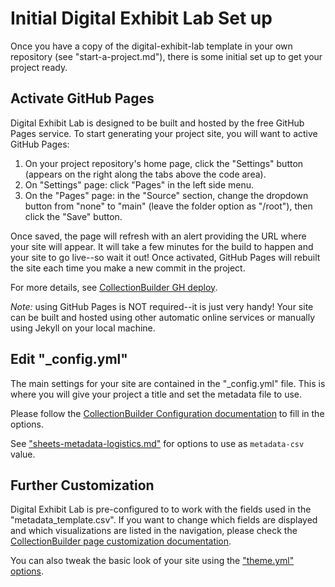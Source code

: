 # Initial Digital Exhibit Lab Set up

Once you have a copy of the digital-exhibit-lab template in your own repository (see "start-a-project.md"), there is some initial set up to get your project ready.

## Activate GitHub Pages

Digital Exhibit Lab is designed to be built and hosted by the free GitHub Pages service. 
To start generating your project site, you will want to active GitHub Pages:

1. On your project repository's home page, click the "Settings" button (appears on the right along the tabs above the code area).
2. On "Settings" page: click "Pages" in the left side menu.
3. On the "Pages" page: in the "Source" section, change the dropdown button from "none" to "main" (leave the folder option as "/root"), then click the "Save" button. 

Once saved, the page will refresh with an alert providing the URL where your site will appear. 
It will take a few minutes for the build to happen and your site to go live--so wait it out! 
Once activated, GitHub Pages will rebuilt the site each time you make a new commit in the project.

For more details, see [CollectionBuilder GH deploy](https://collectionbuilder.github.io/cb-docs/docs/deploy/gh-pages/).

*Note:* using GitHub Pages is NOT required--it is just very handy!
Your site can be built and hosted using other automatic online services or manually using Jekyll on your local machine.

## Edit "_config.yml"

The main settings for your site are contained in the "_config.yml" file.
This is where you will give your project a title and set the metadata file to use.

Please follow the [CollectionBuilder Configuration documentation](https://collectionbuilder.github.io/cb-docs/docs/config/) to fill in the options.

See ["sheets-metadata-logistics.md"](sheets-metadata-logistics.md) for options to use as `metadata-csv` value.

## Further Customization

Digital Exhibit Lab is pre-configured to to work with the fields used in the "metadata_template.csv".
If you want to change which fields are displayed and which visualizations are listed in the navigation, please check the [CollectionBuilder page customization documentation](https://collectionbuilder.github.io/cb-docs/docs/customization/).

You can also tweak the basic look of your site using the ["theme.yml" options](https://collectionbuilder.github.io/cb-docs/docs/theme/).
